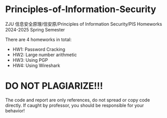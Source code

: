 # Principles-of-Information-Security
ZJU 信息安全原理/信安原/Principles of Information Security/PIS Homeworks
2024-2025 Spring Semester

There are 4 homeworks in total: 

- HW1: Password Cracking
- HW2: Large number arithmetic
- HW3: Using PGP
- HW4: Using Wireshark

# DO NOT PLAGIARIZE!!!
The code and report are only references, do not spread or copy code directly. If caught by professor, you should be responsible for your behavior!
